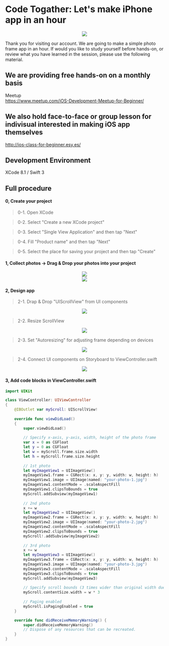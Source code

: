 # Code Togather: Let's make iPhone app in an hour

  <div style="text-align:center"><img src ="https://github.com/iosClassForBeginner/photoFrame-en/blob/master/Resourses/smaple.gif" /></div>
  
  Thank you for visiting our account. We are going to make a simple photo frame app in an hour. If would you like to study yourself before hands-on, or review what you have learned in the session, please use the following material.
  
## We are providing free hands-on on a monthly basis
  Meetup  
  https://www.meetup.com/iOS-Development-Meetup-for-Beginner/
  
## We also hold face-to-face or group lesson for indivisual interested in making iOS app themselves
  http://ios-class-for-beginner.esy.es/

## Development Environment
  XCode 8.1 / Swift 3

## Full procedure

#### 0, Create your project

> 0-1. Open XCode  
  
> 0-2. Select "Create a new XCode project"
  
> 0-3. Select "Single View Application" and then tap "Next"
  
> 0-4. Fill "Product name" and then tap "Next"
  
> 0-5. Select the place for saving your project and then tap "Create"

#### 1, Collect photos → Drag & Drop your photos into your project
  <div style="text-align:center"><img src ="https://github.com/iosClassForBeginner/photoFrame-en/blob/master/Resourses/0.png" /></div>
  <div style="text-align:center"><img src ="https://github.com/iosClassForBeginner/photoFrame-en/blob/master/Resourses/0.gif" /></div>

#### 2, Design app
> 2-1. Drap & Drop "UIScrollView" from UI components
  <div style="text-align:center"><img src ="https://github.com/iosClassForBeginner/photoFrame-en/blob/master/Resourses/1.gif" /></div>

> 2-2. Resize ScrollView
  <div style="text-align:center"><img src ="https://github.com/iosClassForBeginner/photoFrame-en/blob/master/Resourses/2.gif" /></div>

> 2-3. Set "Autoresizing" for adjusting frame depending on devices
  <div style="text-align:center"><img src ="https://github.com/iosClassForBeginner/photoFrame-en/blob/master/Resourses/3.gif" /></div>

> 2-4. Connect UI components on Storyboard to ViewController.swift
  <div style="text-align:center"><img src ="https://github.com/iosClassForBeginner/photoFrame-en/blob/master/Resourses/4.gif" /></div>

#### 3, Add code blocks in ViewController.swift
  
```Swift  
import UIKit

class ViewController: UIViewController
{
    @IBOutlet var myScroll: UIScrollView!
    
    override func viewDidLoad()
    {
        super.viewDidLoad()
        
        // Specify x-axis, y-axis, width, height of the photo frame
        var x = 0 as CGFloat
        let y = 0 as CGFloat
        let w = myScroll.frame.size.width
        let h = myScroll.frame.size.height
        
        // 1st photo
        let myImageView1 = UIImageView()
        myImageView1.frame = CGRect(x: x, y: y, width: w, height: h)
        myImageView1.image = UIImage(named: "your-photo-1.jpg")
        myImageView1.contentMode = .scaleAspectFill
        myImageView1.clipsToBounds = true
        myScroll.addSubview(myImageView1)
        
        // 2nd photo
        x += w
        let myImageView2 = UIImageView()
        myImageView2.frame = CGRect(x: x, y: y, width: w, height: h)
        myImageView2.image = UIImage(named: "your-photo-2.jpg")
        myImageView2.contentMode = .scaleAspectFill
        myImageView2.clipsToBounds = true
        myScroll!.addSubview(myImageView2)
        
        // 3rd photo
        x += w
        let myImageView3 = UIImageView()
        myImageView3.frame = CGRect(x: x, y: y, width: w, height: h)
        myImageView3.image = UIImage(named: "your-photo-3.jpg")
        myImageView3.contentMode = .scaleAspectFill
        myImageView3.clipsToBounds = true
        myScroll.addSubview(myImageView3)
        
        // Specify scroll bounds (3 times wider than original width due to usage of 3 photos)
        myScroll.contentSize.width = w * 3
        
        // Paging enabled
        myScroll.isPagingEnabled = true
    }

    override func didReceiveMemoryWarning() {
        super.didReceiveMemoryWarning()
        // Dispose of any resources that can be recreated.
    }
}
```
